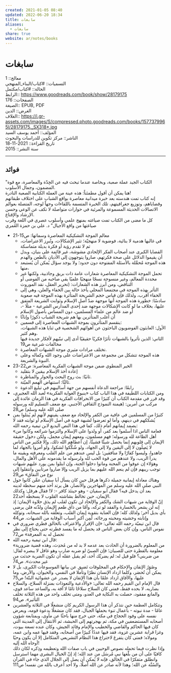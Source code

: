 ```yaml
---  
created: 2021-01-05 08:40  
updated: 2022-06-20 18:34  
title: سابغات  
aliases:  
  - سابغات  
share: true  
website: ar/notes/books  
---  
```

  
# سابغات  
  
معالج:: 1  
التسميات:: #كتاب/البناء_المنهجي  
الحالة:: #كتاب/مكتمل  
الرابط:: <https://www.goodreads.com/book/show/28179175>  
الصفحات:: 176  
الصيغة:: EPUB, PDF  
الغرض:: الدين  
الغلاف:: <https://i.gr-assets.com/images/S/compressed.photo.goodreads.com/books/1577379965l/28179175._SX318*.jpg>  
المؤلف:: أحمد يوسف السيد  
الناشر:: مركز تكوين للدراسات والبحوث  
تاريخ القراءة:: 2021-11-18  
سنة النشر:: 2015  
  
---  
  
## فوائد  
  
"الكتاب الجيد عملة صعبة، وبخاصة عندما تبحث فيه عن الجِدّة والمعاصرة، مع قوة المضمون، وجمال الأسلوب.  
هنا يمكن أن أقول مطمئناً: هذه عينة من العملة الكتابية الصعبة النادرة!  
إنه كتاب تمت هندسته بعد خبرة ميدانية معاصرة بواقع الشباب على اختلاف طبقاتهم وقضاياهم، وتوزيع جغرافيتهم، تلك الخبرة المتسمة باللقاءات وجهاً لوجه، المتصلة بعوالم الاتصالات الحديثة المسموعة والمرئية في حوارات متواصلة لا تكف عن الوعي وحسن الإرشاد والإقناع.  
كل ما مضى من الكتاب تمت صياغته بمنهج علمي وأسلوب عصري في اللغة وقرب صياغتها من واقع الأجيال" د. علي بن حمزة العُمري  
  
- معالم الموجة التشكيكية المعاصرة وسماتها: ص15-21  
  - في غالبها هدمية لا بنائية، فوضوية لا منهجيّة؛ تثير الإشكالات، وتُبرِز الاعتراضات، ثم لا تقدم رؤية أو فكرة بديلة متماسكة  
  - القضايا الكبرى عند أصحاب الفكر الإلحادي مشوشة، غير قائمة على بنيان، وبدل أن يقيموا الدلائل على صحة فكرتهم، صاروا يتوجهون إلى الأديان بالطعن والهدم  
  - هذه الموجة مُحمَّلة بالأسئلة المفتوحة دون حدود؛ ولا يوجد سؤال يُمكن أن يُستبعد منها،  
  - تحمل الموجة التشكيكية المعاصرة شعارات عامة ذات بريق وجاذبية، ولكنها غير محددة المعالم، وغير منسوجة نسجًا منهجيًا علميًا يقي صاحبه من الفوضى أو التناقض، ومن أبرز هذه الشعارات: (تحرير العقل، نقد الموروث  
  - التأثر بهذه الموجة في مجتمعنا المحلي يأخذ حالة بين الخفاء والعلن، وهي إلى الخفاء أقرب، ولذلك فإن قياس حجم الشريحة المتأثرة بهذه الموجة فيه صعوبة  
  - سادسًا: خطورة هذه الموجة أنها موجهة ضدّ أصلِ الإسلام وثوابت الشريعة المتفق عليها، بخلاف ما لو كانت الإشكالات موجهة ضد إحدى المدارس الشرعية - مثلًا -، أو ضد عالم من علماء المسلمين، دون المساس بأصول الإسلام  
  - أن أغلب المتأثرين بها هم شريحة الشباب ذكورًا وإناثًا  
  - ينقسم المتأثرون بموجة الشبهات المعاصرة إلى قسمين:  
    الأول: العابثون الفوضويون الباحثون عن أهوائهم الشخصية في ثنايا هذه الشبهات، وهم كثير.  
    الثاني: الذين تأثروا بالشبهات تأثرًا فكريًا حقيقيًا أدى إلى تبنّيهم لأفكار جديدة فيها مخالفات شرعية ص19  
  - تختلف مرادات مثيري موجة الشبهات المعاصرة.  
  - هذه الموجة تتشكل من مجموعة من الاعتراضات على وجود الله وكماله وعلى النبوة والشريعة.  
- الخير المنطوي ضمن موجة الشبهات الفكرية المعاصرة: ص22-23  
  - إعادة أخذ الإسلام بيقين لا بتقليد  
  - ثانيًا: بث روح البحث والحوار والمناظرة.  
  - ثالثًا: استنهاض الهمم الميّتة.  
  - رابعًا: مراجعة الدعاة أنفسهم من جهة أساليبهم في تبليغ الدعوة  
- ومن الكتابات اللطيفة في هذا الباب كتاب «ينبوع الغواية الفكرية» لعبد الله العجيري، وقد قرر في مقدمة الكتاب أن كثيرًا من الانحرافات الفكرية في هذا الزمان عائدة إلى مركب من أمرين: (هيمنة النموذج الثقافي الأجنبي. مع ضعف التسليم لله ورسوله صلى الله عليه وسلم) ص28  
- كثيرًا من المسلمين في عافية من الكفر والإلحاد مع ضعف يقينهم لأنهم لم يُبتلوا بمن يُشككهم في دينهم، وأما لو تعرضوا لشبهة قوية في أصل الإسلام أو ثوابته فقد لا يصمد إيمانهم أمام ذلك، كما في هذا النص البديع لابن تيمية رحمه الله:  
  «فعامة الناس اذا أسلموا بعد كفر، أو ولدوا على الإسلام والتزموا شرائعه وكانوا من أهل الطاعة لله ورسوله؛ فهم مسلمون، ومعهم إيمان مجمل، ولكن دخول حقيقة الإيمان إلى قلوبهم إنما يحصل شيئًا فشيئًا، إن أعطاهم الله ذلك، وإلا فكثير من الناس لا يَصِلُون لا إلى اليقين ولا إلى الجهاد، ولو شُكِّكوا لشكوا، ولو أمروا بالجهاد لما جاهدوا، وليسوا كفارًا ولا منافقين؛ بل ليس عندهم من علم القلب ومعرفته ويقينه ما يدرأ الريب، ولا عندهم من قوة الحب لله ولرسوله ما يقدمونه على الأهل والمال، وهؤلاء إن عوفوا من المحنة وماتوا دخلوا الجنة، وإن ابتلوا بمن يورد عليهم شبهات توجب ريبهم فإن لم ينعم الله عليهم بما يزيل الريب وإلا صاروا مرتابين وانتقلوا إلى نوع من النفاق» ص29  
- وهناك معادلة إيمانية جميلة ذكرها هرقل حين كان يسأل أبا سفيان عمَّن كانوا حول النبي صلى الله عليه وسلم من المهاجرين والأنصار، هل يرتد أحد منهم سخطة لدينه بعد أن يدخل فيه؟ فقال أبو سفيان - وهو حينئذ كافر -: لا! فقال هرقل: وكذلك الإيمان، حين تخالط بشاشته القلوب لا يسخطه أحد22.  
  إنّ الوقاية من شبهات الشك والكفر والإلحاد لن تكون لقلب لم يذق حلاوة الإيمان؛ إذ إنه لن يشعر بالخسارة والفقد لو تركه، وأمّا من ذاق طعم الإيمان ولذّته فلن يرضى بأي بديل آخر؛ ولذلك كله؛ فإن العناية بتقوية إيمان القلب، وتعلَّقه بالله سبحانه، وتوكله وإنابته وخشيته ومحبته ورجائه، لَمِن أكبر أسباب الوقاية من الشبهات. ص44  
- قال ابن تيميّة رحمه الله تعالى: «إن الإقرار والاعتراف بالخالق فطري ضروري في نفوس الناس، وإن كان بعض الناس قد يحصل له ما يفسد فطرته حتى يحتاج إلى نظر تحصل له به المعرفة» ص72  
- قال ابن تيمية رحمه الله:  
  «من المعلوم بالضرورة أن الحادث بعد عدمه لا بد له من مُحدِث، وهذه قضية ضرورية معلومة بالفطرة حتى للصبيان؛ فإن الصبيّ لو ضربه ضارب وهو غافل لا يبصره لقال: من ضربني؟ فلو قيل له: لم يضربْك أحد، لم يقبل عقله أن تكون الضربة حدثت من غير محدث». ص74  
- وصُوَرُ الإتقان والإحكام في المخلوقات تَضيق عن بيانها الموسوعات الكبرى، بل لا يمكن أن تُحصَر، وكلما ازداد الإنسان نظرًا وتأملا في النفس، والحيوان، والأرض، وما عليها، والآفاق ازداد علمًا بأن هذا الإتقان لا يصدر عن عشوائية البتّة! ص75  
- قال الإمام ابن القيم رحمه الله تعالى: «والأدعية والتعوذات بمنزلة السلاح، والسلاح بضاربه، لا بحده فقط، فمتى كان السلاح سلاحًا تامًا لا آفة به، والساعد ساعد قوي، والمانع مفقود، حصلت به النكاية في العدو، ومتى تخلف واحد من هذه الثلاثة تخلف التأثير». ص94  
- وتتكامل العظمة حين نتذكر أن هذا الرسول الكريم كان منشغلًا في الثلاثة والعشرين عامًا - مدة نبوته - بأعمال تنوء بحملها الجبال، فقد كان منشغلًا بدعوة قومه، وبعرض نفسه على وفود الحجاج في مكة، حتى خرج منها باحثًا عن مأوى، وبمتابعة شؤون أصحابه المستضعفين في مكة، ثم بهجرتهم إلى الحبشة، ثم الانتقال إلى المدينة التي كان فيها الحاكم والقاضي والخطيب والإمام وقائد الجيش، وكان عنده تسعة بيوت، وغزا قرابة عشرين غزوة، فقد فيها عددًا كبيرًا من أصحابه، وفقد فيها عمه وابن عمه، ومولاه؛ فمتى كان يتفرغ لاختراع هذا النظام التشريعي المتكامل إلا أن يكون وحيًا أوحاه الله إليه!  
  وإذا نظرت فيما تحمله نصوص الوحيين في باب صفات الله وتعظيمه وذِكره لكان ذلك كافيًا على أن من بلّغها نبي مُرسَل من عند الله؛ إذ إنّ الخيال البشري مهما استرسل وانطلق متفكرًا في الخالق، فإنه لا يُمكن أن يصل إلى الجلال الذي جاء في القرآن والسُنَّة عن الله؛ وهذا لأنه صادر عن الله أصلًا، ولا أحد أعرف بالله من نفسه! ص111  
